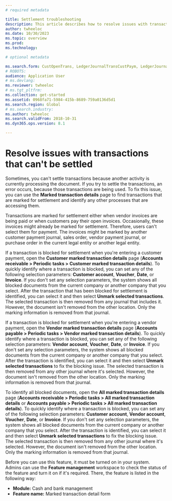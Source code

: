 ```yaml
---
# required metadata

title: Settlement troubleshooting
description: This article describes how to resolve issues with transactions that can't be settled.
author: twheeloc 
ms.date: 10/30/2023
ms.topic: overview
ms.prod: 
ms.technology: 

# optional metadata

ms.search.form: CustOpenTrans, LedgerJournalTransCustPaym, LedgerJournalTransVendPaym, VendOpenTrans
# ROBOTS: 
audience: Application User
# ms.devlang: 
ms.reviewer: twheeloc
# ms.tgt_pltfrm: 
ms.collection: get-started
ms.assetid: 0968fa71-5984-415b-8689-759a0136d5d1
ms.search.region: Global
# ms.search.industry: 
ms.author: twheeloc
ms.search.validFrom: 2018-10-31
ms.dyn365.ops.version: 8.1

---
```


# Resolve issues with transactions that can't be settled

Sometimes, you can't settle transactions because another activity is currently processing the document. If you try to settle the transactions, an error occurs, because those transactions are being used. To fix 
this issue, you can use the **Marked transaction details** page to find transactions that are marked for settlement and identify any other processes that are accessing them.

Transactions are marked for settlement either when vendor invoices are being paid or when customers pay their open invoices. Occasionally, these invoices might already be marked for settlement. Therefore, users 
can't select them for payment. The invoices might be marked by another customer payment journal, sales order, vendor payment journal, or purchase order in the current legal entity or another legal entity.

If a transaction is blocked for settlement when you're entering a customer payment, open the **Customer marked transaction details** page (**Accounts receivable \> Periodic tasks \> Customer marked transaction 
details**). To quickly identify where a transaction is blocked, you can set any of the following selection parameters: **Customer account**, **Voucher**, **Date**, or **Invoice**. If you don't set any selection 
parameters, the system shows all blocked documents from the current company or another company that you select. After the transaction that has been blocked for settlement is identified, you can select it and then
select **Unmark selected transactions**. The selected transaction is then removed from any journal that includes it. However, the document isn't removed from the other location. Only the marking information is 
removed from that journal.

If a transaction is blocked for settlement when you're entering a vendor payment, open the **Vendor marked transaction details** page (**Accounts payable \> Periodic tasks \> Vendor marked transaction details**). 
To quickly identify where a transaction is blocked, you can set any of the following selection parameters: **Vendor account**, **Voucher**, **Date**, or **Invoice**. If you don't set any selection parameters, the
system shows all blocked documents from the current company or another company that you select. After the transaction is identified, you can select it and then select **Unmark selected transactions** to fix the
blocking issue. The selected transaction is then removed from any other journal where it's selected. However, the document isn't removed from the other location. Only the marking information is removed from that
journal.

To identify all blocked documents, open the **All marked transaction details** page (**Accounts receivable \> Periodic tasks \> All marked transaction details** or **Accounts payable \> Periodic tasks \> All 
marked transaction details**). To quickly identify where a transaction is blocked, you can set any of the following selection parameters: **Customer account**, **Vendor account**, **Voucher**, **Date**, or
**Invoice**. If you don't set any selection parameters, the system shows all blocked documents from the current company or another company that you select. After the transaction is identified, you can select it
and then select **Unmark selected transactions** to fix the blocking issue. The selected transaction is then removed from any other journal where it's selected. However, the document isn't removed from the other
location. Only the marking information is removed from that journal.

Before you can use this feature, it must be turned on in your system. Admins can use the **Feature management** workspace to check the status of the feature and turn it on if it's required. There, the feature is 
listed in the following way:

- **Module:** Cash and bank management
- **Feature name:** Marked transaction detail form

